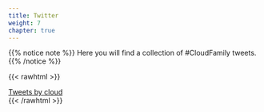 ```yaml
---
title: Twitter
weight: 7
chapter: true
---
```



{{% notice note %}}
Here you will find a collection of #CloudFamily tweets.
{{% /notice %}}

{{< rawhtml >}}
<div class="widget">
<div>
	<a class="twitter-timeline" data-lang="en" data-theme="dark" href="https://www.twitter.com/hashtag/cloudfamily">Tweets by cloud</a>
	<script async src="https://platform.twitter.com/widgets.js" charset="utf-8"></script> 
</div>
{{< /rawhtml >}}

